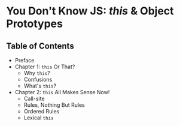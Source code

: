 # You Don't Know JS: *this* & Object Prototypes

## Table of Contents

* Preface
* Chapter 1: `this` Or That?
	* Why `this`?
	* Confusions
	* What's `this`?
* Chapter 2: `this` All Makes Sense Now!
	* Call-site
	* Rules, Nothing But Rules
	* Ordered Rules
	* Lexical `this`
